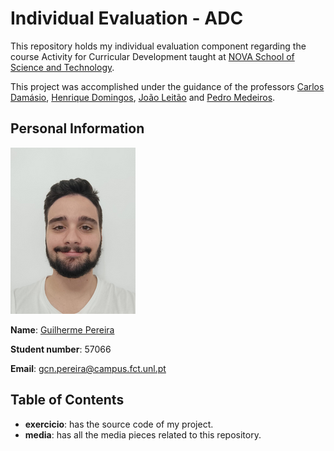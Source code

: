 # Individual Evaluation - ADC
This repository holds my individual evaluation component regarding the course Activity for Curricular Development taught at [NOVA School of Science and Technology](https://www.fct.unl.pt/en).

This project was accomplished under the guidance of the professors [Carlos Damásio](https://www.di.fct.unl.pt/pessoas/docentes/carlos-augusto-isaac-pilo-viegas-damasio), [Henrique Domingos](https://www.di.fct.unl.pt/pessoas/docentes/henrique-joao-lopes-domingos), [João Leitão](https://www.di.fct.unl.pt/pessoas/docentes/joao-leitao) and [Pedro Medeiros](https://www.di.fct.unl.pt/pessoas/docentes/pedro-abilio-duarte-de-medeiros).


## Personal Information

![This is my face. Beautiful, I know.](https://github.com/the-Kob/individual-evaluation-ADC/blob/main/media/Design%20sem%20nome.png)

**Name**: [Guilherme Pereira](https://kob-gp.itch.io)

**Student number**: 57066

**Email**: gcn.pereira@campus.fct.unl.pt


## Table of Contents
- **exercicio**: has the source code of my project.
- **media**: has all the media pieces related to this repository.
